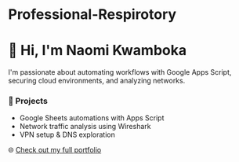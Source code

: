 # Professional-Respirotory
# 👋 Hi, I'm Naomi Kwamboka

I'm passionate about automating workflows with Google Apps Script, securing cloud environments, and analyzing networks.

### 🔭 Projects
- Google Sheets automations with Apps Script
- Network traffic analysis using Wireshark
- VPN setup & DNS exploration 

🌐 [Check out my full portfolio](https://naomikwamboka0.github.io/My-Professional-Repository/)
